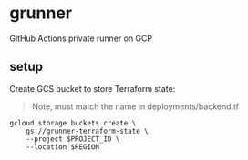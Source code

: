 # grunner

GitHub Actions private runner on GCP

## setup 

Create GCS bucket to store Terraform state:

> Note, must match the name in deployments/backend.tf

```shell
gcloud storage buckets create \
    gs://grunner-terraform-state \
    --project $PROJECT_ID \
    --location $REGION
```




